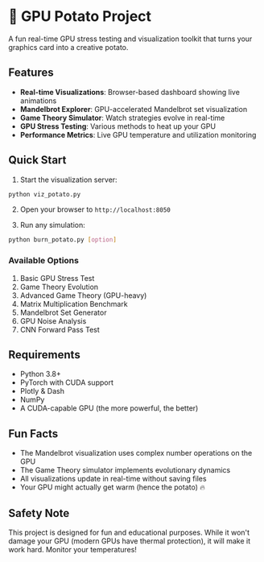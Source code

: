 # 🥔 GPU Potato Project

A fun real-time GPU stress testing and visualization toolkit that turns your graphics card into a creative potato.

## Features

- **Real-time Visualizations**: Browser-based dashboard showing live animations
- **Mandelbrot Explorer**: GPU-accelerated Mandelbrot set visualization
- **Game Theory Simulator**: Watch strategies evolve in real-time
- **GPU Stress Testing**: Various methods to heat up your GPU
- **Performance Metrics**: Live GPU temperature and utilization monitoring

## Quick Start

1. Start the visualization server:

```bash
python viz_potato.py
```

2. Open your browser to `http://localhost:8050`

3. Run any simulation:

```bash
python burn_potato.py [option]
```

### Available Options

1. Basic GPU Stress Test
2. Game Theory Evolution
3. Advanced Game Theory (GPU-heavy)
4. Matrix Multiplication Benchmark
5. Mandelbrot Set Generator
6. GPU Noise Analysis
7. CNN Forward Pass Test

## Requirements

- Python 3.8+
- PyTorch with CUDA support
- Plotly & Dash
- NumPy
- A CUDA-capable GPU (the more powerful, the better)

## Fun Facts

- The Mandelbrot visualization uses complex number operations on the GPU
- The Game Theory simulator implements evolutionary dynamics
- All visualizations update in real-time without saving files
- Your GPU might actually get warm (hence the potato) 🔥

## Safety Note

This project is designed for fun and educational purposes. While it won't damage your GPU (modern GPUs have thermal protection), it will make it work hard. Monitor your temperatures!
